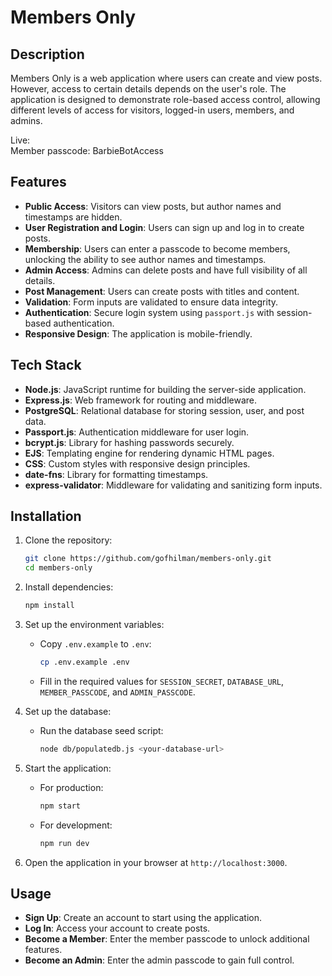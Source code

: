 # Members Only

## Description

Members Only is a web application where users can create and view posts. However, access to certain details depends on the user's role. The application is designed to demonstrate role-based access control, allowing different levels of access for visitors, logged-in users, members, and admins.

Live:  
Member passcode: BarbieBotAccess

## Features

- **Public Access**: Visitors can view posts, but author names and timestamps are hidden.
- **User Registration and Login**: Users can sign up and log in to create posts.
- **Membership**: Users can enter a passcode to become members, unlocking the ability to see author names and timestamps.
- **Admin Access**: Admins can delete posts and have full visibility of all details.
- **Post Management**: Users can create posts with titles and content.
- **Validation**: Form inputs are validated to ensure data integrity.
- **Authentication**: Secure login system using `passport.js` with session-based authentication.
- **Responsive Design**: The application is mobile-friendly.

## Tech Stack

- **Node.js**: JavaScript runtime for building the server-side application.
- **Express.js**: Web framework for routing and middleware.
- **PostgreSQL**: Relational database for storing session, user, and post data.
- **Passport.js**: Authentication middleware for user login.
- **bcrypt.js**: Library for hashing passwords securely.
- **EJS**: Templating engine for rendering dynamic HTML pages.
- **CSS**: Custom styles with responsive design principles.
- **date-fns**: Library for formatting timestamps.
- **express-validator**: Middleware for validating and sanitizing form inputs.

## Installation

1. Clone the repository:
   ```bash
   git clone https://github.com/gofhilman/members-only.git
   cd members-only
   ```

2. Install dependencies:
   ```bash
   npm install
   ```

3. Set up the environment variables:
   - Copy `.env.example` to `.env`:
     ```bash
     cp .env.example .env
     ```
   - Fill in the required values for `SESSION_SECRET`, `DATABASE_URL`, `MEMBER_PASSCODE`, and `ADMIN_PASSCODE`.

4. Set up the database:
   - Run the database seed script:
     ```bash
     node db/populatedb.js <your-database-url>
     ```

5. Start the application:
   - For production:
     ```bash
     npm start
     ```
   - For development:
     ```bash
     npm run dev
     ```

6. Open the application in your browser at `http://localhost:3000`.

## Usage

- **Sign Up**: Create an account to start using the application.
- **Log In**: Access your account to create posts.
- **Become a Member**: Enter the member passcode to unlock additional features.
- **Become an Admin**: Enter the admin passcode to gain full control.
